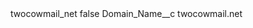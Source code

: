 <?xml version="1.0" encoding="UTF-8"?>
<CustomMetadata xmlns="http://soap.sforce.com/2006/04/metadata" xmlns:xsi="http://www.w3.org/2001/XMLSchema-instance" xmlns:xsd="http://www.w3.org/2001/XMLSchema">
    <label>twocowmail_net</label>
    <protected>false</protected>
    <values>
        <field>Domain_Name__c</field>
        <value xsi:type="xsd:string">twocowmail.net</value>
    </values>
</CustomMetadata>
